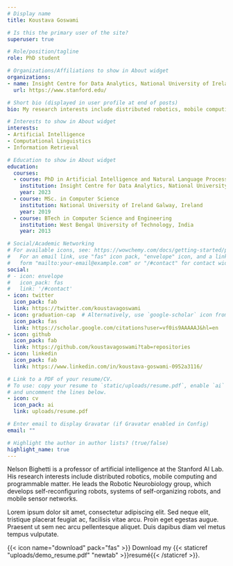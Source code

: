 ```yaml
---
# Display name
title: Koustava Goswami

# Is this the primary user of the site?
superuser: true

# Role/position/tagline
role: PhD student 

# Organizations/Affiliations to show in About widget
organizations:
- name: Insight Centre for Data Analytics, National University of Ireland Galway 
  url: https://www.stanford.edu/

# Short bio (displayed in user profile at end of posts)
bio: My research interests include distributed robotics, mobile computing and programmable matter.

# Interests to show in About widget
interests:
- Artificial Intelligence
- Computational Linguistics
- Information Retrieval

# Education to show in About widget
education:
  courses:
  - course: PhD in Artificial Intelligence and Natural Language Processing
    institution: Insight Centre for Data Analytics, National University of Ireland Galway, Ireland
    year: 2023
  - course: MSc. in Computer Science
    institution: National University of Ireland Galway, Ireland
    year: 2019
  - course: BTech in Computer Science and Engineering
    institution: West Bengal University of Technology, India
    year: 2013

# Social/Academic Networking
# For available icons, see: https://wowchemy.com/docs/getting-started/page-builder/#icons
#   For an email link, use "fas" icon pack, "envelope" icon, and a link in the
#   form "mailto:your-email@example.com" or "/#contact" for contact widget.
social:
# - icon: envelope
#   icon_pack: fas
#   link: '/#contact'
- icon: twitter
  icon_pack: fab
  link: https://twitter.com/koustavagoswami
- icon: graduation-cap  # Alternatively, use `google-scholar` icon from `ai` icon pack
  icon_pack: fas
  link: https://scholar.google.com/citations?user=vf0is9AAAAAJ&hl=en
- icon: github
  icon_pack: fab
  link: https://github.com/koustavagoswami?tab=repositories
- icon: linkedin
  icon_pack: fab
  link: https://www.linkedin.com/in/koustava-goswami-0952a3116/

# Link to a PDF of your resume/CV.
# To use: copy your resume to `static/uploads/resume.pdf`, enable `ai` icons in `params.toml`, 
# and uncomment the lines below.
- icon: cv
  icon_pack: ai
  link: uploads/resume.pdf

# Enter email to display Gravatar (if Gravatar enabled in Config)
email: ""

# Highlight the author in author lists? (true/false)
highlight_name: true
---
```


Nelson Bighetti is a professor of artificial intelligence at the Stanford AI Lab. His research interests include distributed robotics, mobile computing and programmable matter. He leads the Robotic Neurobiology group, which develops self-reconfiguring robots, systems of self-organizing robots, and mobile sensor networks.

Lorem ipsum dolor sit amet, consectetur adipiscing elit. Sed neque elit, tristique placerat feugiat ac, facilisis vitae arcu. Proin eget egestas augue. Praesent ut sem nec arcu pellentesque aliquet. Duis dapibus diam vel metus tempus vulputate.

{{< icon name="download" pack="fas" >}} Download my {{< staticref "uploads/demo_resume.pdf" "newtab" >}}resumé{{< /staticref >}}.
